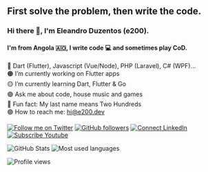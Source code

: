 ## First solve the problem, then write the code.

### Hi there 👋, I'm Eleandro Duzentos (e200).
#### I'm from Angola 🇦🇴, I write code 💻 and sometimes play CoD.

🔴 Dart (Flutter), Javascript (Vue/Node), PHP (Laravel), C# (WPF)...<br>
🟠 I’m currently working on Flutter apps<br>
🟡 I’m currently learning Dart, Flutter & Go<br>
🟢 Ask me about code, house music and games<br>
🔵 Fun fact: My last name means Two Hundreds<br>
🟣 How to reach me: [hi@e200.dev](mailto:hi@e200.dev)

[![Follow me on Twitter](https://img.shields.io/twitter/follow/iam_e200?style=social)](https://twitter.com/iam_e200)
[![GitHub followers](https://img.shields.io/github/followers/e200?style=social)](https://github.com/e200)
[![Connect LinkedIn](https://img.shields.io/badge/LinkedIn-informational?style=social&logo=linkedin)](https://www.linkedin.com/in/iam-e200/)
[![Subscribe Youtube](https://img.shields.io/badge/Youtube-informational?style=social&logo=youtube)](https://www.youtube.com/channel/UCdHPUOS_QF3bCPQnd4_zD8w)

![GitHub Stats](https://github-readme-stats.vercel.app/api?username=e200&hide_border=true&show_icons=true&include_all_commits=false&count_private=true&line_height=24&text_color=ffffff&icon_color=ffffff&bg_color=0,833ab4,5851db,405de6&title_color=ffffff)
![Most used languages](https://github-readme-stats.vercel.app/api/top-langs/?username=e200&hide=html&hide_border=true&card_width=320&layout=compact&langs_count=4&text_color=ffffff&icon_color=ffffff&bg_color=0,833ab4,5851db,405de6&title_color=ffffff)

![Profile views](https://gpvc.arturio.dev/e200)
